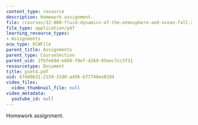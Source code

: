 ```yaml
---
content_type: resource
description: Homework assignment.
file: /courses/12-800-fluid-dynamics-of-the-atmosphere-and-ocean-fall-2004/67dd0631215931d8a456b77748ee8184_pset4.pdf
file_type: application/pdf
learning_resource_types:
- Assignments
ocw_type: OCWFile
parent_title: Assignments
parent_type: CourseSection
parent_uid: 2fbfe69d-e860-f9ef-4269-95eec7cc3f31
resourcetype: Document
title: pset4.pdf
uid: 67dd0631-2159-31d8-a456-b77748ee8184
video_files:
  video_thumbnail_file: null
video_metadata:
  youtube_id: null
---
```

Homework assignment.

